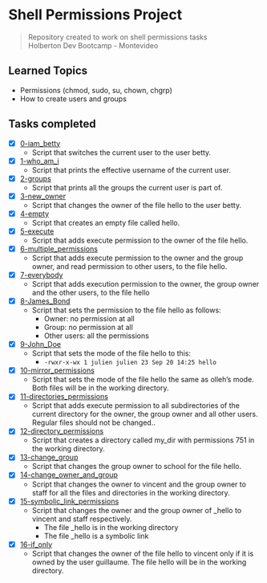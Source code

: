 # Shell Permissions Project  
> Repository created to work on shell permissions tasks  <br>
Holberton Dev Bootcamp - Montevideo  
## Learned Topics  
* Permissions (chmod, sudo, su, chown, chgrp)
* How to create users and groups 
## Tasks completed
- [x] [0-iam_betty](https://github.com/cristian-encalada/holbertonschool-shell/blob/master/permissions/0-iam_betty)
	- Script that switches the current user to the user betty.
- [x] [1-who_am_i](https://github.com/cristian-encalada/holbertonschool-shell/blob/master/permissions/1-who_am_i)
	- Script that prints the effective username of the current user.
- [x] [2-groups](https://github.com/cristian-encalada/holbertonschool-shell/blob/master/permissions/2-groups)
	- Script that prints all the groups the current user is part of.
- [x] [3-new_owner](https://github.com/cristian-encalada/holbertonschool-shell/blob/master/permissions/3-new_owner)    
	- Script that changes the owner of the file hello to the user betty.
- [x] [4-empty](https://github.com/cristian-encalada/holbertonschool-shell/blob/master/permissions/4-empty)    
	- Script that creates an empty file called hello. 
- [x] [5-execute](https://github.com/cristian-encalada/holbertonschool-shell/blob/master/permissions/5-execute)
	- Script that adds execute permission to the owner of the file hello.
- [x] [6-multiple_permissions](https://github.com/cristian-encalada/holbertonschool-shell/blob/master/permissions/6-multiple_permissions)
	- Script that adds execute permission to the owner and the group owner, and read permission to other users, to the file hello.
- [x] [7-everybody](https://github.com/cristian-encalada/holbertonschool-shell/blob/master/permissions/7-everybody)
	- Script that adds execution permission to the owner, the group owner and the other users, to the file hello
- [x] [8-James_Bond](https://github.com/cristian-encalada/holbertonschool-shell/blob/master/permissions/8-James_Bond)
	- Script that sets the permission to the file hello as follows:
		- Owner: no permission at all
		- Group: no permission at all
		- Other users: all the permissions
- [x] [9-John_Doe](https://github.com/cristian-encalada/holbertonschool-shell/blob/master/permissions/9-John_Doe)
	- Script that sets the mode of the file hello to this:
		- ```-rwxr-x-wx 1 julien julien 23 Sep 20 14:25 hello```
- [x] [10-mirror_permissions](https://github.com/cristian-encalada/holbertonschool-shell/blob/master/permissions/10-mirror_permissions)
	- Script that sets the mode of the file hello the same as olleh’s mode. Both files will be in the working directory.
- [x] [11-directories_permissions](https://github.com/cristian-encalada/holbertonschool-shell/blob/master/permissions/11-directories_permissions)
	- Script that adds execute permission to all subdirectories of the current directory for the owner, the group owner and all other users. Regular files should not be changed..
- [x] [12-directory_permissions](https://github.com/cristian-encalada/holbertonschool-shell/blob/master/permissions/12-directory_permissions)
	- Script that creates a directory called my_dir with permissions 751 in the working directory.
- [x] [13-change_group](https://github.com/cristian-encalada/holbertonschool-shell/blob/master/permissions/13-change_group)
	- Script that changes the group owner to school for the file hello.
- [x] [14-change_owner_and_group](https://github.com/cristian-encalada/holbertonschool-shell/blob/master/permissions/14-change_owner_and_group)
	- Script that changes the owner to vincent and the group owner to staff for all the files and directories in the working directory.
- [x] [15-symbolic_link_permissions](https://github.com/cristian-encalada/holbertonschool-shell/blob/master/permissions/15-symbolic_link_permissions)
	- Script that changes the owner and the group owner of _hello to vincent and staff respectively.
		- The file _hello is in the working directory
		- The file _hello is a symbolic link
- [x] [16-if_only](https://github.com/cristian-encalada/holbertonschool-shell/blob/master/permissions/16-if_only)
	- Script that changes the owner of the file hello to vincent only if it is owned by the user guillaume. The file hello will be in the working directory.
